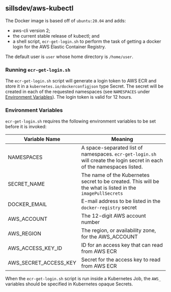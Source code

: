 ## sillsdev/aws-kubectl

The Docker image is based off of `ubuntu:20.04` and adds:

- aws-cli version 2;
- the current stable release of kubectl; and
- a shell script, `ecr-get-login.sh` to perform the task of getting a docker
  login for the AWS Elastic Container Registry.

The default user is `user` whose home directory is `/home/user`.

### Running `ecr-get-login.sh`

The `ecr-get-login.sh` script will generate a login token to AWS ECR and store
it in a `kubernetes.io/dockerconfigjson` type Secret. The secret will be created
in each of the requested namespaces (see `NAMESPACES` under
[Environment Variables](#environment-variables)). The login token is valid for 12 hours.

### Environment Variables

`ecr-get-login.sh` requires the following environment variables to be set
before it is invoked:

| Variable Name         | Meaning                                                                                                                 |
| --------------------- | ----------------------------------------------------------------------------------------------------------------------- |
| NAMESPACES            | A space-separated list of namespaces. `ecr-get-login.sh` will create the login secret in each of the namespaces listed. |
| SECRET_NAME           | The name of the Kubernetes secret to be created. This will be the what is listed in the `imagePullSecrets`              |
| DOCKER_EMAIL          | E-mail address to be listed in the `docker-registry` secret                                                             |
| AWS_ACCOUNT           | The 12-digit AWS account number                                                                                         |
| AWS_REGION            | The region, or availability zone, for the AWS_ACCOUNT                                                                   |
| AWS_ACCESS_KEY_ID     | ID for an access key that can read from AWS ECR                                                                         |
| AWS_SECRET_ACCESS_KEY | Secret for the access key to read from AWS ECR                                                                          |

When the `ecr-get-login.sh` script is run inside a Kubernetes Job, the `AWS_`
variables should be specified in Kubernetes opaque Secrets.
